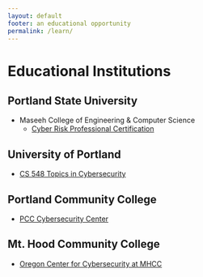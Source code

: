 ```yaml
---
layout: default
footer: an educational opportunity
permalink: /learn/
---
```


# Educational Institutions

## Portland State University
* Maseeh College of Engineering & Computer Science
  * [Cyber Risk Professional Certification](https://www.pdx.edu/computer-science/cybersecurity-graduate-certificate)

## University of Portland
* [CS 548 Topics in Cybersecurity](http://up.smartcatalogiq.com/2019-2020/bulletin/Courses/CS-Computer-Science/Graduate-Courses/CS-548)

## Portland Community College
* [PCC Cybersecurity Center](https://www.pcc.edu/programs/computer-info/cyber-security.html)

## Mt. Hood Community College
* [Oregon Center for Cybersecurity at MHCC](https://www.mhcc.edu/OCCS/)
